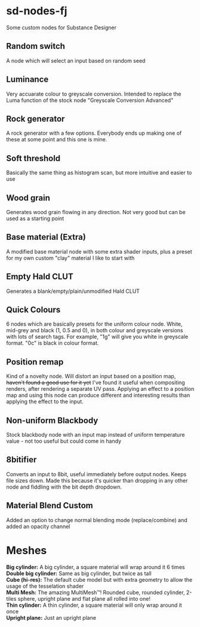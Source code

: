 # sd-nodes-fj
Some custom nodes for Substance Designer

## Random switch
A node which will select an input based on random seed

## Luminance
Very accuarate colour to greyscale conversion. Intended to replace the Luma function of the stock node "Greyscale Conversion Advanced"

## Rock generator
A rock generator with a few options. Everybody ends up making one of these at some point and this one is mine.

## Soft threshold
Basically the same thing as histogram scan, but more intuitive and easier to use

## Wood grain
Generates wood grain flowing in any direction. Not very good but can be used as a starting point

## Base material (Extra)
A modified base material node with some extra shader inputs, plus a preset for my own custom "clay" material I like to start with

## Empty Hald CLUT
Generates a blank/empty/plain/unmodified Hald CLUT

## Quick Colours
6 nodes which are basically presets for the uniform colour node. White, mid-grey and black (1, 0.5 and 0), in both colour and greyscale versions with lots of search tags. For example, "1g" will give you white in greyscale format. "0c" is black in colour format.

## Position remap
Kind of a novelty node. Will distort an input based on a position map, ~~haven't found a good use for it yet~~ I've found it useful when compositing renders, after rendering a separate UV pass. Applying an effect to a position map and using this node can produce different and interesting results than applying the effect to the input.

## Non-uniform Blackbody
Stock blackbody node with an input map instead of uniform temperature value - not too useful but could come in handy

## 8bitifier
Converts an input to 8bit, useful immediately before output nodes. Keeps file sizes down. Made this because it's quicker than dropping in any other node and fiddling with the bit depth dropdown.

## Material Blend Custom
Added an option to change normal blending mode (replace/combine) and added an opacity channel

# Meshes
**Big cylinder:** A big cylinder, a square material will wrap around it 6 times  
**Double big cylinder:** Same as big cylinder, but twice as tall  
**Cube (hi-res):** The default cube model but with extra geometry to allow the usage of the tesselation shader  
**Multi Mesh:** The amazing MultiMesh™! Rounded cube, rounded cylinder, 2-tiles sphere, upright plane and flat plane all rolled into one!  
**Thin cylinder:** A thin cylinder, a square material will only wrap around it once  
**Upright plane:** Just an upright plane  
